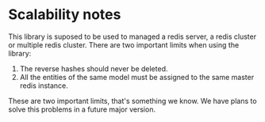 # Scalability notes

This library is suposed to be used to managed a redis server, a redis cluster or multiple redis cluster. There are two important limits when using the library:

  1. The reverse hashes should never be deleted.
  2. All the entities of the same model must be assigned to the same master redis instance.

  These are two important limits, that's something we know. We have plans to solve this problems in a future major version.
